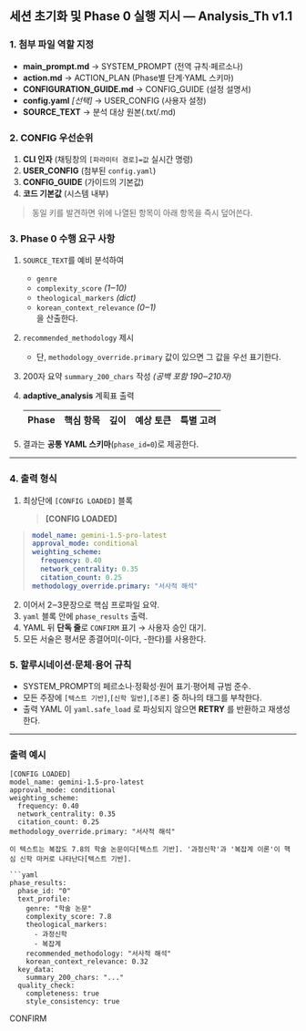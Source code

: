 ## 세션 초기화 및 Phase 0 실행 지시 — Analysis_Th v1.1

### 1. 첨부 파일 역할 지정

- **main_prompt.md**  →  SYSTEM_PROMPT (전역 규칙·페르소나)  
- **action.md**       →  ACTION_PLAN  (Phase별 단계·YAML 스키마)  
- **CONFIGURATION_GUIDE.md** → CONFIG_GUIDE (설정 설명서)  
- **config.yaml** *[선택]* → USER_CONFIG (사용자 설정)  
- **SOURCE_TEXT**      → 분석 대상 원본(.txt/.md)

### 2. CONFIG 우선순위

1. **CLI 인자** (채팅창의 `[파라미터 경로]=값` 실시간 명령)  
2. **USER_CONFIG**   (첨부된 `config.yaml`)  
3. **CONFIG_GUIDE**  (가이드의 기본값)  
4. **코드 기본값**   (시스템 내부)

> 동일 키를 발견하면 위에 나열된 항목이 아래 항목을 즉시 덮어쓴다.

### 3. Phase 0 수행 요구 사항

1. `SOURCE_TEXT`를 예비 분석하여  
   - `genre`  
   - `complexity_score` *(1‒10)*  
   - `theological_markers` *(dict)*  
   - `korean_context_relevance` *(0‒1)*  
   을 산출한다.  
2. `recommended_methodology` 제시  
   - 단, `methodology_override.primary` 값이 있으면 그 값을 우선 표기한다.  
3. 200자 요약 `summary_200_chars` 작성 *(공백 포함 190‒210자)*  
4. **adaptive_analysis** 계획표 출력  

   | Phase | 핵심 항목 | 깊이 | 예상 토큰 | 특별 고려 |
   |-------|-----------|------|-----------|-----------|

5. 결과는 **공통 YAML 스키마**(`phase_id=0`)로 제공한다.

---

### 4. 출력 형식

1. 최상단에 `[CONFIG LOADED]` 블록  

   > **[CONFIG LOADED]**  
>
   > ```yaml
   > model_name: gemini-1.5-pro-latest
   > approval_mode: conditional
   > weighting_scheme:
   >   frequency: 0.40
   >   network_centrality: 0.35
   >   citation_count: 0.25
   > methodology_override.primary: "서사적 해석"
   > ```

2. 이어서 2‒3문장으로 핵심 프로파일 요약.  
3. ```yaml``` 블록 안에 `phase_results` 출력.  
4. YAML 뒤 **단독 줄**로 `CONFIRM` 표기 → 사용자 승인 대기.  
5. 모든 서술은 평서문 종결어미(-이다, -한다)를 사용한다.

### 5. 할루시네이션·문체·용어 규칙

- SYSTEM_PROMPT의 페르소나·정확성·원어 표기·평어체 규범 준수.  
- 모든 주장에 `[텍스트 기반]`,`[신학 일반]`,`[추론]` 중 하나의 태그를 부착한다.  
- 출력 YAML 이 `yaml.safe_load` 로 파싱되지 않으면 **RETRY** 를 반환하고 재생성한다.

---

### 출력 예시

```plaintext
[CONFIG LOADED]
model_name: gemini-1.5-pro-latest
approval_mode: conditional
weighting_scheme:
  frequency: 0.40
  network_centrality: 0.35
  citation_count: 0.25
methodology_override.primary: "서사적 해석"

이 텍스트는 복잡도 7.8의 학술 논문이다[텍스트 기반]. '과정신학'과 '복잡계 이론'이 핵심 신학 마커로 나타난다[텍스트 기반].

```yaml
phase_results:
  phase_id: "0"
  text_profile:
    genre: "학술 논문"
    complexity_score: 7.8
    theological_markers:
      - 과정신학
      - 복잡계
    recommended_methodology: "서사적 해석"
    korean_context_relevance: 0.32
  key_data:
    summary_200_chars: "..."
  quality_check:
    completeness: true
    style_consistency: true
```

CONFIRM

```

